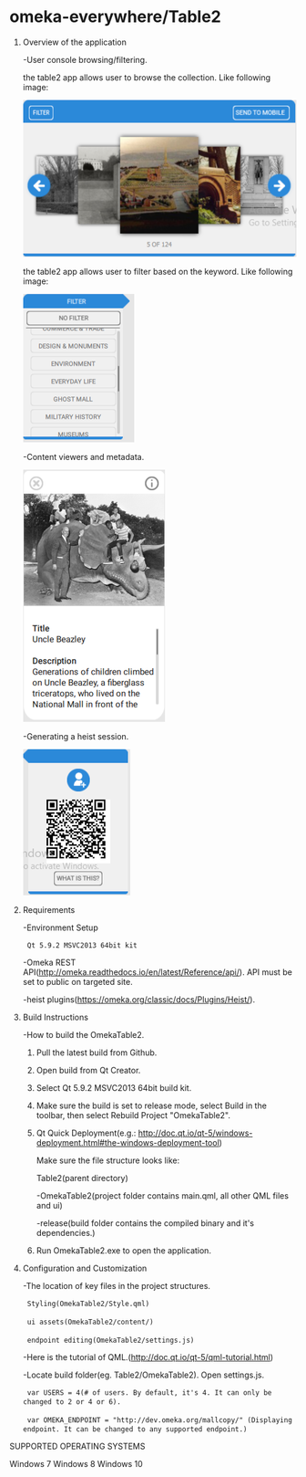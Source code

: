 # omeka-everywhere/Table2

1. Overview of the application

	-User console browsing/filtering.
	
	the table2 app allows user to browse the collection. Like following image:

	![browsing](OmekaTable2/content/readme/browse.PNG)

	the table2 app allows user to filter based on the keyword. Like following image:

	![](OmekaTable2/content/readme/filter.PNG)
		
	-Content viewers and metadata.
	
	![](OmekaTable2/content/readme/detail.PNG)
		
	-Generating a heist session.
	
	![](OmekaTable2/content/readme/pairing.PNG)

2. Requirements

	-Environment Setup
	
	 	Qt 5.9.2 MSVC2013 64bit kit
	 
	-Omeka REST API(http://omeka.readthedocs.io/en/latest/Reference/api/). API must be set to public on targeted site.
	
	-heist plugins(https://omeka.org/classic/docs/Plugins/Heist/).

3. Build Instructions

	-How to build the OmekaTable2.
	1. Pull the latest build from Github.
	2. Open build from Qt Creator.
	3. Select Qt 5.9.2 MSVC2013 64bit build kit.
	4. Make sure the build is set to release mode, select Build in the toolbar, then select Rebuild Project "OmekaTable2".
	5. Qt Quick Deployment(e.g.: http://doc.qt.io/qt-5/windows-deployment.html#the-windows-deployment-tool)
	
	   Make sure the file structure looks like:
	
		Table2(parent directory)

		-OmekaTable2(project folder contains main.qml, all other QML files and ui)

		-release(build folder contains the compiled binary and it's dependencies.)
	
	6. Run OmekaTable2.exe to open the application.

	
4. Configuration and Customization
	
	-The location of key files in the project structures.
	
		Styling(OmekaTable2/Style.qml)

		ui assets(OmekaTable2/content/)

		endpoint editing(OmekaTable2/settings.js)
	
	-Here is the tutorial of QML.(http://doc.qt.io/qt-5/qml-tutorial.html)
		
	-Locate build folder(eg. Table2/OmekaTable2). Open settings.js. 

		var USERS = 4(# of users. By default, it's 4. It can only be changed to 2 or 4 or 6).

		var OMEKA_ENDPOINT = "http://dev.omeka.org/mallcopy/" (Displaying endpoint. It can be changed to any supported endpoint.)


		
SUPPORTED OPERATING SYSTEMS

Windows 7
Windows 8
Windows 10
